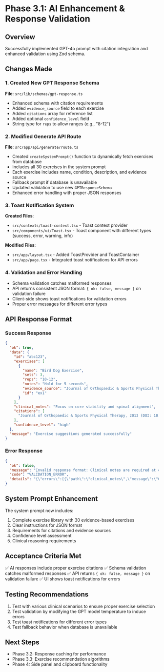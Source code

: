 # Phase 3.1: AI Enhancement & Response Validation

## Overview
Successfully implemented GPT-4o prompt with citation integration and enhanced validation using Zod schema.

## Changes Made

### 1. Created New GPT Response Schema
**File**: `src/lib/schemas/gpt-response.ts`
- Enhanced schema with citation requirements
- Added `evidence_source` field to each exercise
- Added `citations` array for reference list
- Added optional `confidence_level` field
- String type for `reps` to allow ranges (e.g., "8-12")

### 2. Modified Generate API Route
**File**: `src/app/api/generate/route.ts`
- Created `createSystemPrompt()` function to dynamically fetch exercises from database
- Includes all 30 exercises in the system prompt
- Each exercise includes name, condition, description, and evidence source
- Fallback prompt if database is unavailable
- Updated validation to use new `GPTResponseSchema`
- Enhanced error handling with proper JSON responses

### 3. Toast Notification System
**Created Files**:
- `src/contexts/toast-context.tsx` - Toast context provider
- `src/components/ui/Toast.tsx` - Toast component with different types (success, error, warning, info)

**Modified Files**:
- `src/app/layout.tsx` - Added ToastProvider and ToastContainer
- `src/app/page.tsx` - Integrated toast notifications for API errors

### 4. Validation and Error Handling
- Schema validation catches malformed responses
- API returns consistent JSON format: `{ ok: false, message }` on validation failure
- Client-side shows toast notifications for validation errors
- Proper error messages for different error types

## API Response Format

### Success Response
```json
{
  "ok": true,
  "data": {
    "id": "abc123",
    "exercises": [
      {
        "name": "Bird Dog Exercise",
        "sets": 3,
        "reps": "10-12",
        "notes": "Hold for 5 seconds",
        "evidence_source": "Journal of Orthopaedic & Sports Physical Therapy, 2013 (DOI: 10.2519/jospt.2013.4441)",
        "id": "ex1"
      }
    ],
    "clinical_notes": "Focus on core stability and spinal alignment",
    "citations": [
      "Journal of Orthopaedic & Sports Physical Therapy, 2013 (DOI: 10.2519/jospt.2013.4441)"
    ],
    "confidence_level": "high"
  },
  "message": "Exercise suggestions generated successfully"
}
```

### Error Response
```json
{
  "ok": false,
  "message": "Invalid response format: Clinical notes are required at clinical_notes",
  "code": "VALIDATION_ERROR",
  "details": "{\"errors\":[{\"path\":\"clinical_notes\",\"message\":\"Clinical notes are required\"}]}"
}
```

## System Prompt Enhancement
The system prompt now includes:
1. Complete exercise library with 30 evidence-based exercises
2. Clear instructions for JSON format
3. Requirements for citations and evidence sources
4. Confidence level assessment
5. Clinical reasoning requirements

## Acceptance Criteria Met
✅ AI responses include proper exercise citations
✅ Schema validation catches malformed responses
✅ API returns `{ ok: false, message }` on validation failure
✅ UI shows toast notifications for errors

## Testing Recommendations
1. Test with various clinical scenarios to ensure proper exercise selection
2. Test validation by modifying the GPT model temperature to induce errors
3. Test toast notifications for different error types
4. Test fallback behavior when database is unavailable

## Next Steps
- Phase 3.2: Response caching for performance
- Phase 3.3: Exercise recommendation algorithms
- Phase 4: Side panel and clipboard functionality 